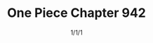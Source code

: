 ---
title: "One Piece Chapter 942"
date: 1/1/1
range: 17
description: "One Piece Chapter 942"
previous: "one-piece/chapter-941"
next: "one-piece/chapter-943"
---